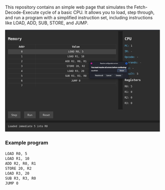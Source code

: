 This repository contains an simple web  page that simulates the Fetch-Decode-Execute cycle of a basic CPU. It allows you to load, step through, and run a program with a simplified instruction set, including instructions like LOAD, ADD, SUB, STORE, and JUMP.

![Fetch Decode Execute](images/fetch-decode-execute.png)

### Example program
```assembly
LOAD R0, 5
LOAD R1, 10
ADD R2, R0, R1
STORE 20, R2
LOAD R3, 20
SUB R3, R3, R0
JUMP 0
```
